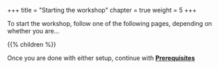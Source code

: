 +++
title = "Starting the workshop"
chapter = true
weight = 5
+++

To start the workshop, follow one of the following pages, depending on whether you are...

{{% children  %}}

Once you are done with either setup, continue with [**Prerequisites**](/using-sagemaker-managed-spot-training/prerequisites.html)


